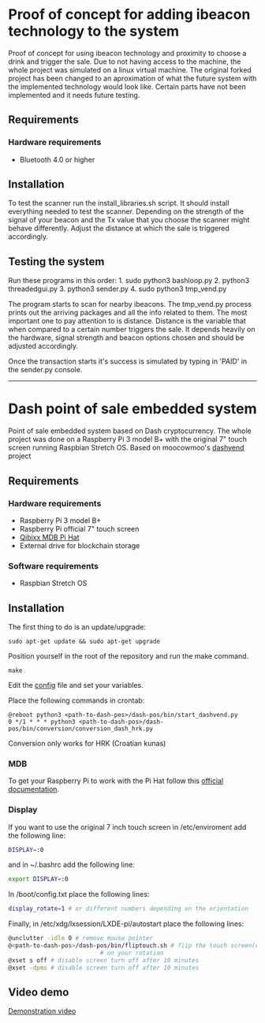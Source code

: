# Proof of concept for adding ibeacon technology to the system
Proof of concept for using ibeacon technology and proximity to choose a drink and trigger the sale. Due to not having access to the machine, the whole project was simulated on a linux virtual machine. The original forked project has been changed to an aproximation of what the future system with the implemented technology would look like. Certain parts have not been implemented and it needs future testing.

## Requirements
### Hardware requirements
- Bluetooth 4.0 or higher

## Installation
To test the scanner run the install_libraries.sh script. It should install everything needed to test the scanner. Depending on the strength of the signal of your beacon and the Tx value that you choose the scanner might behave differently. Adjust the distance at which the sale is triggered accordingly.

## Testing the system
Run these programs in this order:
	1. sudo python3 bashloop.py
	2. python3 threadedgui.py
	3. python3 sender.py
	4. sudo python3 tmp_vend.py

The program starts to scan for nearby ibeacons. The tmp_vend.py process prints out the arriving packages and all the info related to them. The most important one to pay attention to is distance. Distance is the variable that when compared to a certain number triggers the sale. It depends heavily on the hardware, signal strength and beacon options chosen and should be adjusted accordingly.

Once the transaction starts it's success is simulated by typing in 'PAID' in the sender.py console.

----------------------------------------------------------------------------------------------------------------------------------------


# Dash point of sale embedded system
Point of sale embedded system based on Dash cryptocurrency. The whole project was done on a Raspberry Pi 3 model B+ with the original 7" touch screen running Raspbian Stretch OS. Based on moocowmoo's [dashvend](https://github.com/moocowmoo/dashvend) project

## Requirements
### Hardware requirements
- Raspberry Pi 3 model B+
- Raspberry Pi official 7" touch screen
- [Qibixx MDB Pi Hat](https://www.qibixx.com/en/products/mdb-pi-hat-interface/)
- External drive for blockchain storage
### Software requirements
- Raspbian Stretch OS

## Installation
The first thing to do is an update/upgrade:
```
sudo apt-get update && sudo apt-get upgrade
```
Position yourself in the root of the repository and run the make command.
```
make
```
Edit the [config](./bin/dashvend/config.py.template) file and set your variables.

Place the following commands in crontab:
```
@reboot python3 <path-to-dash-pos>/dash-pos/bin/start_dashvend.py
0 */1 * * * python3 <path-to-dash-pos>/dash-pos/bin/conversion/conversion_dash_hrk.py
```
Conversion only works for HRK (Croatian kunas)

### MDB
To get your Raspberry Pi to work with the Pi Hat follow this [official documentation](https://docs.qibixx.com/qibixx-documentation/pi-and-uarts).

### Display
If you want to use the original 7 inch touch screen in /etc/enviroment add the following line:
```bash
DISPLAY=:0
```
and in ~/.bashrc add the following line:
```bash
export DISPLAY=:0
```
In /boot/config.txt place the following lines:
```bash
display_rotate=1 # or different numbers depending on the orientation
```
Finally, in /etc/xdg/lxsession/LXDE-pi/autostart place the following lines:
```bash
@unclutter -idle 0 # remove mouse pointer
@<path-to-dash-pos>/dash-pos/bin/fliptouch.sh # flip the touch screen(change the script depending
					      # on your rotation
@xset s off # disable screen turn off after 10 minutes
@xset -dpms # disable screen turn off after 10 minutes
```

## Video demo
[Demonstration video](https://youtu.be/A7MZlR-G4GU)
